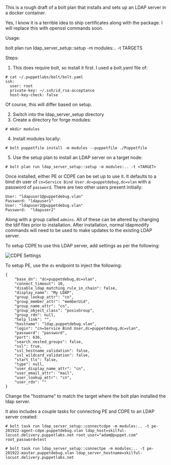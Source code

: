 This is a rough draft of a bolt plan that installs and sets up an LDAP server in a docker container.

Yes, I know it is a terrible idea to ship certificates along with the package.  I will replace this with openssl commands soon.

Usage:

bolt plan run ldap_server_setup::setup -m modules:.. -t TARGETS
  

Steps:

1. This does require bolt, so install it first.  I used a bolt.yaml file of:

```
# cat ~/.puppetlabs/bolt/bolt.yaml
ssh:
  user: root
  private-key: ~/.ssh/id_rsa-acceptance
  host-key-check: false
```

Of course, this will differ based on setup.

2. Switch into the ldap_server_setup directory
3. Create a directory for forge modules: 

```# mkdir modules```

4. Install modules locally:

```
# bolt puppetfile install -m modules --puppetfile ./Puppetfile
```

5. Use the setup plan to install an LDAP server on a target node:

```
# bolt plan run ldap_server_setup::setup -m modules:.. -t <TARGET>
```

Once installed, either PE or CDPE can be set up to use it.  It defaults to a bind dn user of `cn=Service Bind User.dc=puppetdebug,dc=vlan` with a password of `password`.  There are two other users present initially:

```
User: "ldapuser1@puppetdebug.vlan"
Password: "ldapuser1"
User: "ldapuser2@puppetdebug.vlan"
Password:  "ldapuser2"
```

Along with a group called `admins`.  All of these can be altered by changing the ldif files prior to installation.  After installation, normal ldapmodify commands will need to be used to make updates to the existing LDAP server.

To setup CDPE to use this LDAP server, add settings as per the following:

![CDPE Settings](/cdpe-settings.png)

To setup PE, use the `ds` endpoint to inject the following:

```
{
    "base_dn": "dc=puppetdebug,dc=vlan",
    "connect_timeout": 10,
    "disable_ldap_matching_rule_in_chain": false,
    "display_name": "My LDAP",
    "group_lookup_attr": "cn",
    "group_member_attr": "memberUid",
    "group_name_attr": "cn",
    "group_object_class": "posixGroup",
    "group_rdn": null,
    "help_link": "",
    "hostname": "ldap.puppetdebug.vlan",
    "login": "cn=Service Bind User,dc=puppetdebug,dc=vlan",
    "password": "password",
    "port": 636,
    "search_nested_groups": false,
    "ssl": true,
    "ssl_hostname_validation": false,
    "ssl_wildcard_validation": false,
    "start_tls": false,
    "type": null,
    "user_display_name_attr": "cn",
    "user_email_attr": "mail",
    "user_lookup_attr": "cn",
    "user_rdn": ""
}
```

Change the "hostname" to match the target where the bolt plan installed the ldap server.

It also includes a couple tasks for connecting PE and CDPE to an LDAP server created:

```
# bolt task run ldap_server_setup::connectcdpe -m modules:.. -t pe-201922-agent-cdpe.puppetdebug.vlan ldap_host=skilful-locust.delivery.puppetlabs.net root_user="adam@puppet.com" root_password=test
```

```
# bolt task run ldap_server_setup::connectpe -m modules:.. -t pe-201922-master.puppetdebug.vlan ldap_server_hostname=skilful-locust.delivery.puppetlabs.net
```
